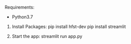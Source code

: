 Requirements:
* Python3.7

1. Install Packages:
pip install hfst-dev
pip install streamlit

2. Start the app:
streamlit run app.py
